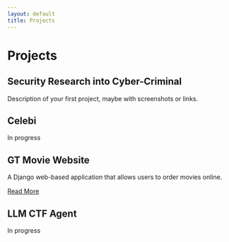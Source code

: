```yaml
---
layout: default
title: Projects
---
```


# Projects

## Security Research into Cyber-Criminal
Description of your first project, maybe with screenshots or links.  



## Celebi
In progress



## GT Movie Website
A Django web-based application that allows users to order movies online.
<div style="margin-top:15px;">
  <a href="/projects/gt-movie-website/" class="project-button">Read More</a>
</div>


## LLM CTF Agent
In progress



